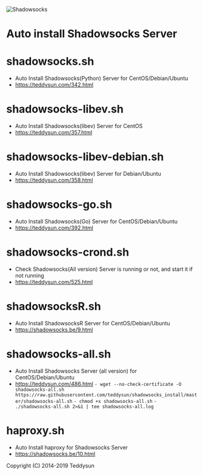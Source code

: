![Shadowsocks](https://github.com/teddysun/shadowsocks_install/raw/master/shadowsocks.png)
# Auto install Shadowsocks Server

shadowsocks.sh
===============
- Auto Install Shadowsocks(Python) Server for CentOS/Debian/Ubuntu
- https://teddysun.com/342.html

shadowsocks-libev.sh
===============
- Auto Install Shadowsocks(libev) Server for CentOS
- https://teddysun.com/357.html

shadowsocks-libev-debian.sh
===============
- Auto Install Shadowsocks(libev) Server for Debian/Ubuntu
- https://teddysun.com/358.html

shadowsocks-go.sh
===============
- Auto Install Shadowsocks(Go) Server for CentOS/Debian/Ubuntu
- https://teddysun.com/392.html

shadowsocks-crond.sh
===============
- Check Shadowsocks(All version) Server is running or not, and start it if not running
- https://teddysun.com/525.html

shadowsocksR.sh
===============
- Auto Install ShadowsocksR Server for CentOS/Debian/Ubuntu
- https://shadowsocks.be/9.html

shadowsocks-all.sh
==================
- Auto Install Shadowsocks Server (all version) for CentOS/Debian/Ubuntu
- https://teddysun.com/486.html
```- wget --no-check-certificate -O shadowsocks-all.sh https://raw.githubusercontent.com/teddysun/shadowsocks_install/master/shadowsocks-all.sh```
```- chmod +x shadowsocks-all.sh```
```- ./shadowsocks-all.sh 2>&1 | tee shadowsocks-all.log```

haproxy.sh
===============
- Auto Install haproxy for Shadowsocks Server
- https://shadowsocks.be/10.html

Copyright (C) 2014-2019 Teddysun
